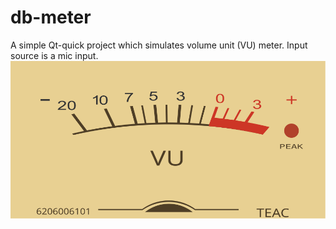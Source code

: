 # db-meter

A simple Qt-quick project which simulates volume unit (VU) meter. Input source is a mic input.
![alt text](https://github.com/IldusV/db-meter/blob/master/img/TEAK_UV_meterX.svg)
